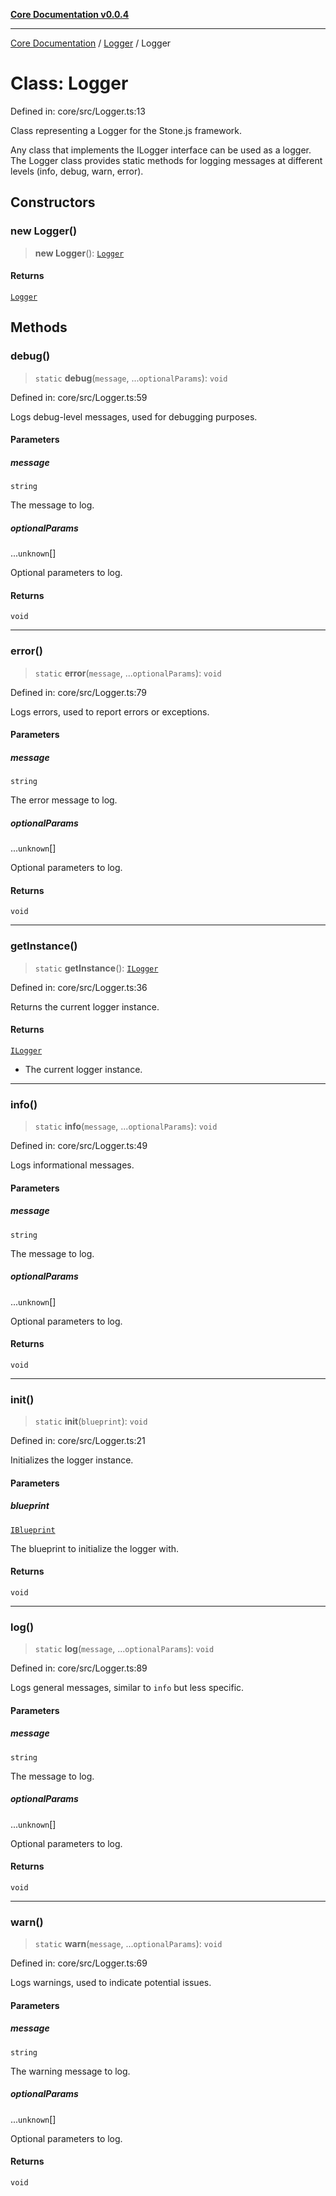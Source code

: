[**Core Documentation v0.0.4**](../../README.md)

***

[Core Documentation](../../modules.md) / [Logger](../README.md) / Logger

# Class: Logger

Defined in: core/src/Logger.ts:13

Class representing a Logger for the Stone.js framework.

Any class that implements the ILogger interface can be used as a logger.
The Logger class provides static methods for logging messages at different levels (info, debug, warn, error).

## Constructors

### new Logger()

> **new Logger**(): [`Logger`](Logger.md)

#### Returns

[`Logger`](Logger.md)

## Methods

### debug()

> `static` **debug**(`message`, ...`optionalParams`): `void`

Defined in: core/src/Logger.ts:59

Logs debug-level messages, used for debugging purposes.

#### Parameters

##### message

`string`

The message to log.

##### optionalParams

...`unknown`[]

Optional parameters to log.

#### Returns

`void`

***

### error()

> `static` **error**(`message`, ...`optionalParams`): `void`

Defined in: core/src/Logger.ts:79

Logs errors, used to report errors or exceptions.

#### Parameters

##### message

`string`

The error message to log.

##### optionalParams

...`unknown`[]

Optional parameters to log.

#### Returns

`void`

***

### getInstance()

> `static` **getInstance**(): [`ILogger`](../../declarations/interfaces/ILogger.md)

Defined in: core/src/Logger.ts:36

Returns the current logger instance.

#### Returns

[`ILogger`](../../declarations/interfaces/ILogger.md)

- The current logger instance.

***

### info()

> `static` **info**(`message`, ...`optionalParams`): `void`

Defined in: core/src/Logger.ts:49

Logs informational messages.

#### Parameters

##### message

`string`

The message to log.

##### optionalParams

...`unknown`[]

Optional parameters to log.

#### Returns

`void`

***

### init()

> `static` **init**(`blueprint`): `void`

Defined in: core/src/Logger.ts:21

Initializes the logger instance.

#### Parameters

##### blueprint

[`IBlueprint`](../../declarations/type-aliases/IBlueprint.md)

The blueprint to initialize the logger with.

#### Returns

`void`

***

### log()

> `static` **log**(`message`, ...`optionalParams`): `void`

Defined in: core/src/Logger.ts:89

Logs general messages, similar to `info` but less specific.

#### Parameters

##### message

`string`

The message to log.

##### optionalParams

...`unknown`[]

Optional parameters to log.

#### Returns

`void`

***

### warn()

> `static` **warn**(`message`, ...`optionalParams`): `void`

Defined in: core/src/Logger.ts:69

Logs warnings, used to indicate potential issues.

#### Parameters

##### message

`string`

The warning message to log.

##### optionalParams

...`unknown`[]

Optional parameters to log.

#### Returns

`void`
